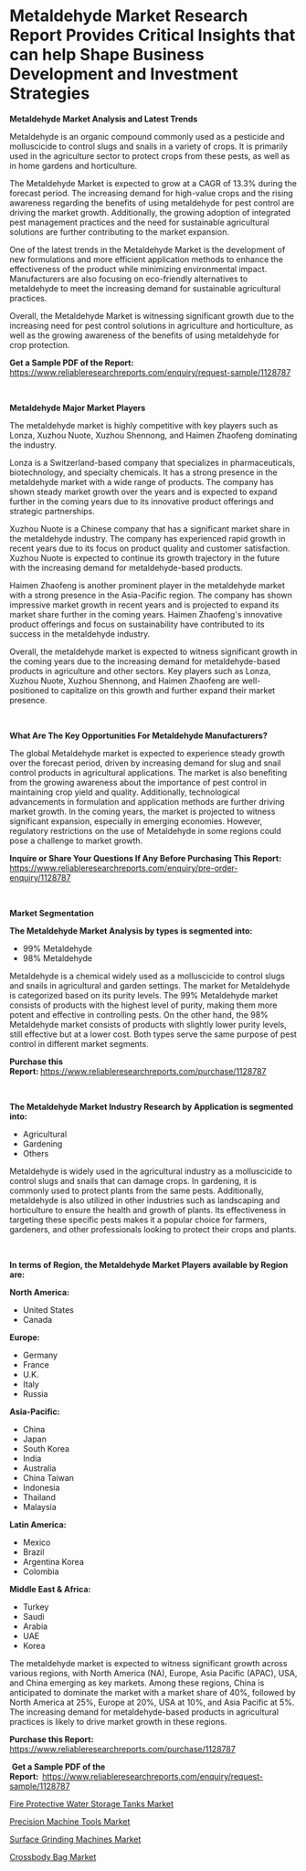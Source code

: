 <p><h1>Metaldehyde Market Research Report Provides Critical Insights that can help Shape Business Development and Investment Strategies</h1></p><p><strong>Metaldehyde Market Analysis and Latest Trends</strong></p>
<p><p>Metaldehyde is an organic compound commonly used as a pesticide and molluscicide to control slugs and snails in a variety of crops. It is primarily used in the agriculture sector to protect crops from these pests, as well as in home gardens and horticulture.</p><p>The Metaldehyde Market is expected to grow at a CAGR of 13.3% during the forecast period. The increasing demand for high-value crops and the rising awareness regarding the benefits of using metaldehyde for pest control are driving the market growth. Additionally, the growing adoption of integrated pest management practices and the need for sustainable agricultural solutions are further contributing to the market expansion.</p><p>One of the latest trends in the Metaldehyde Market is the development of new formulations and more efficient application methods to enhance the effectiveness of the product while minimizing environmental impact. Manufacturers are also focusing on eco-friendly alternatives to metaldehyde to meet the increasing demand for sustainable agricultural practices.</p><p>Overall, the Metaldehyde Market is witnessing significant growth due to the increasing need for pest control solutions in agriculture and horticulture, as well as the growing awareness of the benefits of using metaldehyde for crop protection.</p></p>
<p><strong>Get a Sample PDF of the Report:&nbsp;</strong> <a href="https://www.reliableresearchreports.com/enquiry/request-sample/1128787">https://www.reliableresearchreports.com/enquiry/request-sample/1128787</a></p>
<p>&nbsp;</p>
<p><strong>Metaldehyde Major Market Players</strong></p>
<p><p>The metaldehyde market is highly competitive with key players such as Lonza, Xuzhou Nuote, Xuzhou Shennong, and Haimen Zhaofeng dominating the industry. </p><p>Lonza is a Switzerland-based company that specializes in pharmaceuticals, biotechnology, and specialty chemicals. It has a strong presence in the metaldehyde market with a wide range of products. The company has shown steady market growth over the years and is expected to expand further in the coming years due to its innovative product offerings and strategic partnerships.</p><p>Xuzhou Nuote is a Chinese company that has a significant market share in the metaldehyde industry. The company has experienced rapid growth in recent years due to its focus on product quality and customer satisfaction. Xuzhou Nuote is expected to continue its growth trajectory in the future with the increasing demand for metaldehyde-based products.</p><p>Haimen Zhaofeng is another prominent player in the metaldehyde market with a strong presence in the Asia-Pacific region. The company has shown impressive market growth in recent years and is projected to expand its market share further in the coming years. Haimen Zhaofeng's innovative product offerings and focus on sustainability have contributed to its success in the metaldehyde industry.</p><p>Overall, the metaldehyde market is expected to witness significant growth in the coming years due to the increasing demand for metaldehyde-based products in agriculture and other sectors. Key players such as Lonza, Xuzhou Nuote, Xuzhou Shennong, and Haimen Zhaofeng are well-positioned to capitalize on this growth and further expand their market presence.</p></p>
<p>&nbsp;</p>
<p><strong>What Are The Key Opportunities For Metaldehyde Manufacturers?</strong></p>
<p><p>The global Metaldehyde market is expected to experience steady growth over the forecast period, driven by increasing demand for slug and snail control products in agricultural applications. The market is also benefiting from the growing awareness about the importance of pest control in maintaining crop yield and quality. Additionally, technological advancements in formulation and application methods are further driving market growth. In the coming years, the market is projected to witness significant expansion, especially in emerging economies. However, regulatory restrictions on the use of Metaldehyde in some regions could pose a challenge to market growth.</p></p>
<p><strong>Inquire or Share Your Questions If Any Before Purchasing This Report:</strong> <a href="https://www.reliableresearchreports.com/enquiry/pre-order-enquiry/1128787">https://www.reliableresearchreports.com/enquiry/pre-order-enquiry/1128787</a></p>
<p>&nbsp;</p>
<p><strong>Market Segmentation</strong></p>
<p><strong>The Metaldehyde Market Analysis by types is segmented into:</strong></p>
<p><ul><li>99% Metaldehyde</li><li>98% Metaldehyde</li></ul></p>
<p><p>Metaldehyde is a chemical widely used as a molluscicide to control slugs and snails in agricultural and garden settings. The market for Metaldehyde is categorized based on its purity levels. The 99% Metaldehyde market consists of products with the highest level of purity, making them more potent and effective in controlling pests. On the other hand, the 98% Metaldehyde market consists of products with slightly lower purity levels, still effective but at a lower cost. Both types serve the same purpose of pest control in different market segments.</p></p>
<p><strong>Purchase this Report:&nbsp;</strong><a href="https://www.reliableresearchreports.com/purchase/1128787">https://www.reliableresearchreports.com/purchase/1128787</a></p>
<p>&nbsp;</p>
<p><strong>The Metaldehyde Market Industry Research by Application is segmented into:</strong></p>
<p><ul><li>Agricultural</li><li>Gardening</li><li>Others</li></ul></p>
<p><p>Metaldehyde is widely used in the agricultural industry as a molluscicide to control slugs and snails that can damage crops. In gardening, it is commonly used to protect plants from the same pests. Additionally, metaldehyde is also utilized in other industries such as landscaping and horticulture to ensure the health and growth of plants. Its effectiveness in targeting these specific pests makes it a popular choice for farmers, gardeners, and other professionals looking to protect their crops and plants.</p></p>
<p>&nbsp;</p>
<p><strong>In terms of Region, the Metaldehyde Market Players available by Region are:</strong></p>
<p>
    <p> <strong> North America: </strong>
        <ul>
            <li>United States</li>
            <li>Canada</li>
        </ul>
        </p> 
    <p> <strong> Europe: </strong>
        <ul>
            <li>Germany</li>
            <li>France</li>
            <li>U.K.</li>
            <li>Italy</li>
            <li>Russia</li>
        </ul>
        </p> 
    <p> <strong> Asia-Pacific: </strong>
        <ul>
            <li>China</li>
            <li>Japan</li>
            <li>South Korea</li>
            <li>India</li>
            <li>Australia</li>
            <li>China Taiwan</li>
            <li>Indonesia</li>
            <li>Thailand</li>
            <li>Malaysia</li>
        </ul>
        </p> 
    <p> <strong> Latin America: </strong>
        <ul>
            <li>Mexico</li>
            <li>Brazil</li>
            <li>Argentina Korea</li>
            <li>Colombia</li>
        </ul>
        </p> 
    <p> <strong> Middle East & Africa: </strong>
        <ul>
            <li>Turkey</li>
            <li>Saudi</li>
            <li>Arabia</li>
            <li>UAE</li>
            <li>Korea</li>
        </ul>
    </p>
    </p>
<p><p>The metaldehyde market is expected to witness significant growth across various regions, with North America (NA), Europe, Asia Pacific (APAC), USA, and China emerging as key markets. Among these regions, China is anticipated to dominate the market with a market share of 40%, followed by North America at 25%, Europe at 20%, USA at 10%, and Asia Pacific at 5%. The increasing demand for metaldehyde-based products in agricultural practices is likely to drive market growth in these regions.</p></p>
<p><strong>Purchase this Report: </strong><a href="https://www.reliableresearchreports.com/purchase/1128787">https://www.reliableresearchreports.com/purchase/1128787</a></p>
<p>&nbsp;<strong>Get a Sample PDF of the Report:&nbsp;&nbsp;</strong><a href="https://www.reliableresearchreports.com/enquiry/request-sample/1128787">https://www.reliableresearchreports.com/enquiry/request-sample/1128787</a></p>
<p><strong></strong></p>
<p><p><a href="https://view.publitas.com/reportprime-1/fire-protective-water-storage-tanks-market-size-focuses-on-market-dynamics-in-depth-analysis-and-future-projections-of-its-market-forecasted-for-period-from-2023-to-2030/">Fire Protective Water Storage Tanks Market</a></p><p><a href="https://view.publitas.com/reportprime-1/precision-machine-tools-market-research-report-the-key-to-successful-business-strategy-forecasted-for-period-from-2023-2030/">Precision Machine Tools Market</a></p><p><a href="https://view.publitas.com/reportprime-1/surface-grinding-machines-market-a-comprehensive-report-of-its-market-share-growth-trends-2023-2030/">Surface Grinding Machines Market</a></p><p><a href="https://iodized-pantydraco-05c.notion.site/Crossbody-Bag-Market-Size-and-Examines-its-Market-Scope-with-a-Primary-Focus-on-Growth-Opportuniti-c78ec24c879441b99019cbe0b1c8a05f">Crossbody Bag Market</a></p></p>
